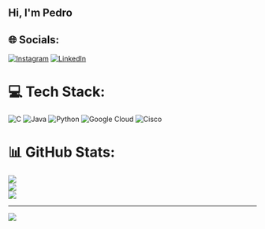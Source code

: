 ## Hi, I'm Pedro

## 🌐 Socials:
[![Instagram](https://img.shields.io/badge/Instagram-%23E4405F.svg?logo=Instagram&logoColor=white)](https://instagram.com/carvalhopht) [![LinkedIn](https://img.shields.io/badge/LinkedIn-%230077B5.svg?logo=linkedin&logoColor=white)](https://linkedin.com/in/phvcarvalho) 

# 💻 Tech Stack:
![C](https://img.shields.io/badge/c-%2300599C.svg?style=for-the-badge&logo=c&logoColor=white) ![Java](https://img.shields.io/badge/java-%23ED8B00.svg?style=for-the-badge&logo=openjdk&logoColor=white) ![Python](https://img.shields.io/badge/python-3670A0?style=for-the-badge&logo=python&logoColor=ffdd54) ![Google Cloud](https://img.shields.io/badge/GoogleCloud-%234285F4.svg?style=for-the-badge&logo=google-cloud&logoColor=white) ![Cisco](https://img.shields.io/badge/cisco-%23049fd9.svg?style=for-the-badge&logo=cisco&logoColor=black)
# 📊 GitHub Stats:
![](https://github-readme-stats.vercel.app/api?username=phvcarvalho12&theme=dark&hide_border=false&include_all_commits=false&count_private=false)<br/>
![](https://nirzak-streak-stats.vercel.app/?user=phvcarvalho12&theme=dark&hide_border=false)<br/>
![](https://github-readme-stats.vercel.app/api/top-langs/?username=phvcarvalho12&theme=dark&hide_border=false&include_all_commits=false&count_private=false&layout=compact)

---
[![](https://visitcount.itsvg.in/api?id=phvcarvalho12&icon=0&color=0)](https://visitcount.itsvg.in)

<!-- Proudly created with GPRM ( https://gprm.itsvg.in ) -->
